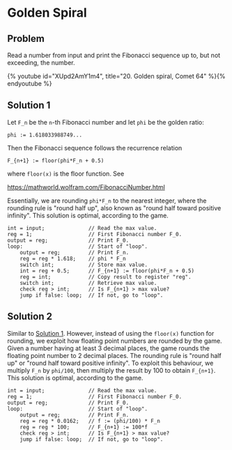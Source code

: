 # Golden Spiral

## Problem

Read a number from input and print the Fibonacci sequence up to, but not
exceeding, the number.

{% youtube id="XUpd2AmY1m4", title="20. Golden spiral, Comet 64" %}{% endyoutube %}

## Solution 1

Let `F_n` be the `n`-th Fibonacci number and let `phi` be the golden ratio:

```
phi := 1.618033988749...
```

Then the Fibonacci sequence follows the recurrence relation

```
F_{n+1} := floor(phi*F_n + 0.5)
```

where `floor(x)` is the floor function. See

https://mathworld.wolfram.com/FibonacciNumber.html

Essentially, we are rounding `phi*F_n` to the nearest integer, where the
rounding rule is "round half up", also known as "round half toward positive
infinity". This solution is optimal, according to the game.

```
int = input;              // Read the max value.
reg = 1;                  // First Fibonacci number F_0.
output = reg;             // Print F_0.
loop:                     // Start of "loop".
    output = reg;         // Print F_n.
    reg = reg * 1.618;    // phi * F_n
    switch int;           // Store max value.
    int = reg + 0.5;      // F_{n+1} := floor(phi*F_n + 0.5)
    reg = int;            // Copy result to register "reg".
    switch int;           // Retrieve max value.
    check reg > int;      // Is F_{n+1} > max value?
    jump if false: loop;  // If not, go to "loop".
```

## Solution 2

Similar to [Solution 1](#solution-1). However, instead of using the `floor(x)`
function for rounding, we exploit how floating point numbers are rounded by the
game. Given a number having at least 3 decimal places, the game rounds the
floating point number to 2 decimal places. The rounding rule is "round half up"
or "round half toward positive infinity". To exploit this behaviour, we multiply
`F_n` by `phi/100`, then multiply the result by 100 to obtain `F_{n+1}`. This
solution is optimal, according to the game.

```
int = input;              // Read the max value.
reg = 1;                  // First Fibonacci number F_0.
output = reg;             // Print F_0.
loop:                     // Start of "loop".
    output = reg;         // Print F_n.
    reg = reg * 0.0162;   // f := (phi/100) * F_n
    reg = reg * 100;      // F_{n+1} := 100*f
    check reg > int;      // Is F_{n+1} > max value?
    jump if false: loop;  // If not, go to "loop".
```

